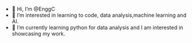 - 👋 Hi, I’m @EnggC
- 👀 I’m interested in learning to code, data analysis,machine learning and AI.
- 🌱 I’m currently learning python for data analysis and I am interested in showcasing my work.

<!---
EnggC/EnggC is a ✨ special ✨ repository because its `README.md` (this file) appears on your GitHub profile.
You can click the Preview link to take a look at your changes.
--->
